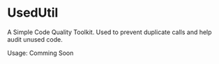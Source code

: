 # UsedUtil
A Simple Code Quality Toolkit. Used to prevent duplicate calls and help audit unused code.

Usage: Comming Soon
